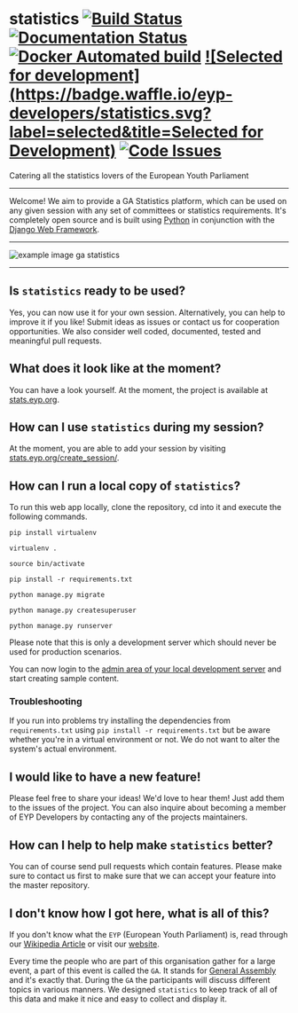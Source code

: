 # statistics [![Build Status](https://travis-ci.org/eyp-developers/statistics.svg?branch=master)](https://travis-ci.org/eyp-developers/statistics) [![Documentation Status](http://readthedocs.org/projects/ga-statistics/badge/?version=latest)](http://ga-statistics.readthedocs.io/en/latest/?badge=latest) [![Docker Automated build](https://img.shields.io/docker/automated/jrottenberg/ffmpeg.svg)](https://hub.docker.com/r/wolfskaempf/statistics/) [![Selected for development](https://badge.waffle.io/eyp-developers/statistics.svg?label=selected&title=Selected for Development)](http://waffle.io/eyp-developers/statistics) [![Code Issues](https://www.quantifiedcode.com/api/v1/project/7825905562154948a00906e36e202efd/badge.svg)](https://www.quantifiedcode.com/app/project/7825905562154948a00906e36e202efd)

Catering all the statistics lovers of the European Youth Parliament

***
Welcome! We aim to provide a GA Statistics platform, which can be used on any given session with any set of committees or statistics requirements. It's completely open source and is built using [Python](http://python.org) in conjunction with the [Django Web Framework](https://www.djangoproject.com/).

***
![example image ga statistics](http://i.imgur.com/DM6zeJS.jpg)

***

## Is `statistics` ready to be used?

Yes, you can now use it for your own session. Alternatively, you can help to improve it if you like! Submit ideas as issues or contact us for cooperation opportunities. We also consider well coded, documented, tested and meaningful pull requests.

## What does it look like at the moment?

You can have a look yourself. At the moment, the project is available at [stats.eyp.org](https://stats.eyp.org).

## How can I use `statistics` during my session?

At the moment, you are able to add your session by visiting [stats.eyp.org/create_session/](https://stats.eyp.org/create_session/).

## How can I run a local copy of `statistics`?

To run this web app locally, clone the repository, cd into it and execute the following commands.

`pip install virtualenv`

`virtualenv .`

`source bin/activate`

`pip install -r requirements.txt`

`python manage.py migrate`

`python manage.py createsuperuser`

`python manage.py runserver`

Please note that this is only a development server which should never be used for production scenarios.

You can now login to the [admin area of your local development server](http://localhost:8000/admin/) and start creating sample content.

### Troubleshooting

If you run into problems try installing the dependencies from `requirements.txt` using `pip install -r requirements.txt` but be aware whether you're in a virtual environment or not. We do not want to alter the system's actual environment.


## I would like to have a new feature!

Please feel free to share your ideas! We'd love to hear them! Just add them to the issues of the project. You can also inquire about becoming a member of EYP Developers by contacting any of the projects maintainers.


## How can I help to help make `statistics` better?
You can of course send pull requests which contain features. Please make sure to contact us first to make sure that we can accept your feature into the master repository.

## I don't know how I got here, what is all of this?

If you don't know what the `EYP` (European Youth Parliament) is, read through our [Wikipedia Article](http://en.wikipedia.org/wiki/European_Youth_Parliament) or visit our [website](http://eyp.org).

Every time the people who are part of this organisation gather for a large event, a part of this event is called the `GA`. It stands for [General Assembly](http://en.wikipedia.org/wiki/General_assembly) and it's exactly that. During the `GA` the participants will discuss different topics in various manners. We designed `statistics` to keep track of all of this data and make it nice and easy to collect and display it.
